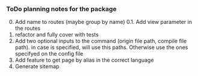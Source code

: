### ToDo planning notes for the package

0. Add name to routes (maybe group by name)
0.1. Add view parameter in the routes
1. refactor and fully cover with tests
2. Add two optional inputs to the command (origin file path, compile file path). in case is specified, will use this paths. Otherwise use the ones specifyed on the config file
3. Add feature to get page by alias in the correct language
4. Generate sitemap

